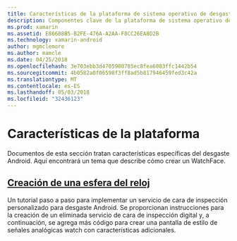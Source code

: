 ```yaml
---
title: Características de la plataforma de sistema operativo de desgaste Xamarin.Android
description: Componentes clave de la plataforma de sistema operativo de uso
ms.prod: xamarin
ms.assetid: E86688B5-B2FE-476A-A2AA-F8CC26EA8D2B
ms.technology: xamarin-android
author: mgmclemore
ms.author: mamcle
ms.date: 04/25/2018
ms.openlocfilehash: 3e703ebb3d4705980785ec8fea6003ffc1442b54
ms.sourcegitcommit: 4b0582a0f06598f3ff8ad5b817946459fed3c42a
ms.translationtype: MT
ms.contentlocale: es-ES
ms.lasthandoff: 05/03/2018
ms.locfileid: "32436123"
---
```

# <a name="platform-features"></a>Características de la plataforma

Documentos de esta sección tratan características específicas del desgaste Android. Aquí encontrará un tema que describe cómo crear un WatchFace.
 
##  <a name="creating-a-watch-faceandroidwearplatformcreating-a-watchfacemd"></a>[Creación de una esfera del reloj](~/android/wear/platform/creating-a-watchface.md)

Un tutorial paso a paso para implementar un servicio de cara de inspección personalizado para desgaste Android. Se proporcionan instrucciones para la creación de un eliminada servicio de cara de inspección digital y, a continuación, se agrega más código para crear una pantalla de estilo de señales analógicas watch con características adicionales.
